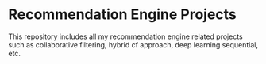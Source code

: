 # Recommendation Engine Projects
This repository includes all my recommendation engine related projects such as collaborative filtering, hybrid cf approach, deep learning sequential, etc.
